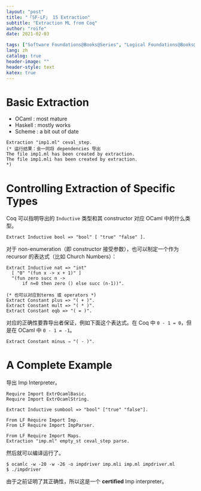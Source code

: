 ```yaml
---
layout: "post"
title: "「SF-LF」 15 Extraction"
subtitle: "Extraction ML from Coq"
author: "roife"
date: 2021-02-03

tags: ["Software Foundations@Books@Series", "Logical Foundations@Books@Series", "Coq@Languages@Tags", "程序语言理论@Tags@Tags", "形式化验证@Tags@Tags"]
lang: zh
catalog: true
header-image: ""
header-style: text
katex: true
---
```


# Basic Extraction

- OCaml : most mature
- Haskell : mostly works
- Scheme : a bit out of date

```coq
Extraction "imp1.ml" ceval_step.
(* 运行结果：会一同将 dependencies 导出
The file imp1.ml has been created by extraction.
The file imp1.mli has been created by extraction.
*)
```

# Controlling Extraction of Specific Types

Coq 可以指明导出的 `Inductive` 类型和其 constructor 对应 OCaml 中的什么类型。

```coq
Extract Inductive bool => "bool" [ "true" "false" ].
```

对于 non-enumeration（即 constructor 接受参数），也可以制定一个作为 recursor 的表达式（比如 Church Numbers）：

```coq
Extract Inductive nat => "int"
  [ "0" "(fun x -> x + 1)" ]
  "(fun zero succ n ->
      if n=0 then zero () else succ (n-1))".

(* 也可以对应到terms 或 operators *)
Extract Constant plus => "( + )".
Extract Constant mult => "( * )".
Extract Constant eqb => "( = )".
```

对应的正确性要靠导出者保证，例如下面这个表达式。在 Coq 中 `0 - 1 = 0`，但是在 OCaml 中 `0 - 1 = -1`。

```coq
Extract Constant minus ⇒ "( - )".
```

# A Complete Example

导出 Imp Interpreter。

```coq
Require Import ExtrOcamlBasic.
Require Import ExtrOcamlString.

Extract Inductive sumbool => "bool" ["true" "false"].

From LF Require Import Imp.
From LF Require Import ImpParser.

From LF Require Import Maps.
Extraction "imp.ml" empty_st ceval_step parse.
```

然后就可以编译运行了。

```shell
$ ocamlc -w -20 -w -26 -o impdriver imp.mli imp.ml impdriver.ml
$ ./impdriver
```

由于之前证明了其正确性，所以这是一个 **certified** Imp interpreter。
